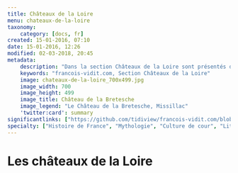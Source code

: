 ```yaml
---
title: Châteaux de la Loire
menu: chateaux-de-la-loire
taxonomy:
    category: [docs, fr]
created: 15-01-2016, 07:10
date: 15-01-2016, 12:26
modified: 02-03-2018, 20:45
metadata:
    description: "Dans la section Châteaux de la Loire sont présentés des documents qui permettent d'approfondir la compréhension de certaines œuvres exposées dans les châteaux de Chenonceau ou de Cheverny, par exemple les textes extraits de l'œuvre d'Ovide les Métamorphoses dont s'est inspiré Le Primatice dans le Portrait de Diane de Poitiers à Chenonceau, Eustache Le Sueur pour son plafond ou Jean Monier pour représenter Adonis à Cheverny."
    keywords: "francois-vidit.com, Section Châteaux de la Loire"
    image: chateaux-de-la-loire_700x499.jpg
    image_width: 700
    image_height: 499
    image_title: Château de la Bretesche
    image_legend: "Le Château de la Bretesche, Missillac"
    'twitter:card': summary
significantlinks: ["https://github.com/tidiview/francois-vidit.com/blob/master/user/sites/docs/pages/01.home/04.chateaux-de-la-loire/chapter.fr.md"]
specialty: ["Histoire de France", "Mythologie", "Culture de cour", "Littérature de l'Empire Romain", "Littérature romaine impériale"]
---
```


# Les châteaux de la Loire